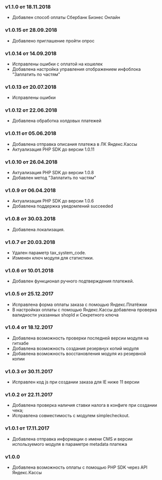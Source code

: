 ### v1.1.0 от 18.11.2018
* Добавлен способ оплаты Сбербанк Бизнес Онлайн

### v1.0.15 от 28.09.2018
* Добавлено приглашение пройти опрос

### v1.0.14 от 14.09.2018
* Исправлены ошибки с оплатой на кошелек
* Добавлена настройка управления отображением инфоблока "Заплатить по частям"

### v1.0.13 от 20.07.2018
* Исправлены ошибки

### v1.0.12 от 22.06.2018
* Добавлена обработка холдовых платежей

### v1.0.11 от 05.06.2018
* Добавлена отправка описания платежа в ЛК Яндекс.Кассы
* Актуализация PHP SDK до версии 1.0.11

### v1.0.10 от 26.04.2018
* Актуализация PHP SDK до версии 1.0.8
* Добавлен метод "Заплатить по частям"

### v1.0.9 от 06.04.2018
* Актуализация PHP SDK до версии 1.0.6
* Добавлена поддержка уведомлений succeeded

### v1.0.8 от 30.03.2018
* Добавлена локализация.

### v1.0.7 от 20.03.2018
* Удален параметр tax_system_code.
* Изменен ключ модуля для статистики.

### v1.0.6 от 10.01.2018
* Добавлен функционал ручного подтверждения платежей.

### v1.0.5 от 25.12.2017
* Исправлена форма оплаты заказа с помощью Яндекс.Платёжки
* В настройках оплаты с помощью Яндекс.Кассы добавлена проверка валидности указанных shopId и Секретного ключа

### v1.0.4 от 18.12.2017
* Добавлена возможность проверки последней версии модуля на гитхабе
* Добавлена возможность создания резервнух копий модуля
* Добавлена возможность восстановления модуля из резервной копии

### v1.0.3 от 30.11.2017
* Исправлен код js при создании заказа для IE ниже 11 версии

### v1.0.2 от 22.11.2017
* Добавлена проверка наличия ставки налога в конфиге при создании чека;
* Исправлена совместимость с модулем simplecheckout.

### v1.0.1 от 17.11.2017
* Добавлена отправка информации о имени CMS и версии используемого модуля в параметре metadata платежа

### v1.0.0
* Добавлена возможность оплаты с помощью PHP SDK через API Яндекс.Кассы
